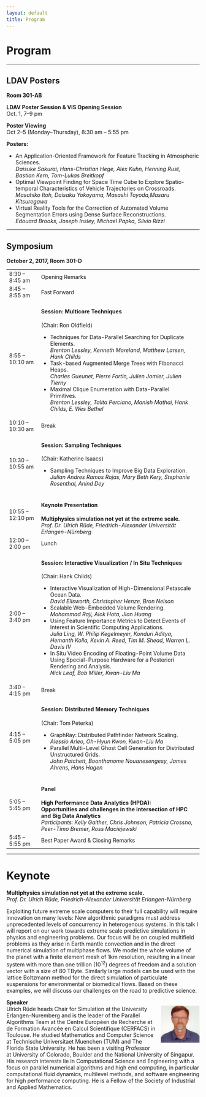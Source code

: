 ```yaml
---
layout: default
title: Program
---
```


<h1>Program</h1>

<hr />
<h2>LDAV Posters</h2>
<b>Room 301-AB</b>
<p>
<b>LDAV Poster Session &amp; VIS Opening Session</b><br />Oct. 1, 7–9 pm
</p>
<p><b>Poster Viewing</b><br />
Oct 2–5 (Monday–Thursday), 8:30 am – 5:55 pm<br />
</p>
<p>
</p>
<b>Posters:</b>
<ul>
    <li>
        An Application-Oriented Framework for Feature Tracking in Atmospheric Sciences.<br />
        <i>Daisuke Sakurai, Hans-Christian Hege, Alex Kuhn, Henning Rust, Bastian Kern, Tom-Lukas Breitkopf</i>
    </li>
    <li>
        Optimal Viewpoint Finding for Space Time Cube to Explore Spatio-temporal Characteristics of Vehicle Trajectories on Crossroads.<br />
        <i>Masahiko Itoh, Daisaku Yokoyama, Masashi Toyoda,Masaru Kitsuregawa</i>
    </li>
    <li>
        Virtual Reality Tools for the Correction of Automated Volume Segmentation Errors using Dense Surface Reconstructions.<br />
        <i>Edouard Brooks, Joseph Insley, Michael Papka, Silvio Rizzi</i>
    </li>
</ul>

<hr />
<h2>Symposium</h2>
<b>October 2, 2017, Room 301-D</b>

<table>
    <tr>
        <td>8:30 – 8:45 am</td>
        <td>Opening Remarks</td>
    </tr>
    <tr>
        <td>8:45 – 8:55 am</td>
        <td>Fast Forward</td>
    </tr>
    <tr>
        <td>8:55 – 10:10 am</td>
        <td><h4>Session: Multicore Techniques</h4>
            (Chair: Ron Oldfield)
            <ul>
                <li>
                    Techniques for Data-Parallel Searching for Duplicate Elements.
                    <br /> 
                    <i>Brenton Lessley, Kenneth Moreland, Matthew Larsen, Hank Childs</i>
                </li>
                <li>
                    Task-based Augmented Merge Trees with Fibonacci Heaps.<br />
                    <i>Charles Gueunet, Pierre Fortin, Julien Jomier, Julien Tierny</i>
                </li>
                <li>
                    Maximal Clique Enumeration with Data-Parallel Primitives.<br />
                    <i>Brenton Lessley, Talita Perciano, Manish Mathai, Hank Childs, E. Wes Bethel</i>
                </li>
            </ul>
        </td>
    </tr>
    <tr>
        <td>10:10 – 10:30 am</td><td>Break</td>
    </tr>
    <tr>
        <td>10:30 – 10:55 am</td><td>
        <h4>Session: Sampling Techniques</h4>
        (Chair: Katherine Isaacs)
        <ul>
            <li>
                Sampling Techniques to Improve Big Data Exploration.<br />
                <i>Julian Andres Ramos Rojas, Mary Beth Kery, Stephanie Rosenthal, Anind Dey</i>
            </li>
        </ul>
        </td>
    </tr>
    <tr>
        <td>10:55 – 12:10 pm</td>
        <td><h4>Keynote Presentation</h4>
            <b>Multiphysics simulation not yet at the extreme scale.</b>
            <br /><i>Prof. Dr. Ulrich Rüde, Friedrich-Alexander Universität Erlangen-Nürnberg</i>
        </td>
    </tr>
    <tr>
        <td>12:00 – 2:00 pm</td>
        <td>Lunch</td>
    </tr>
    <tr>
        <td>2:00 – 3:40 pm</td>
        <td><h4>Session: Interactive Visualization / In Situ Techniques</h4>
            (Chair: Hank Childs)
            <ul>
                <li>
                    Interactive Visualization of High-Dimensional Petascale Ocean Data.<br />
                    <i>David Ellsworth, Christopher Henze, Bron Nelson</i>
                </li>
                <li>
                    Scalable Web-Embedded Volume Rendering.<br />
                    <i>Mohammad Raji, Alok Hota, Jian Huang</i>
                </li>
                <li>
                    Using Feature Importance Metrics to Detect Events of Interest in Scientific Computing Applications.<br /> 
                    <i>Julia Ling, W. Philip Kegelmeyer, Konduri Aditya, Hemanth Kolla, Kevin A. Reed, Tim M. Shead, Warren L. Davis IV</i>
                </li>
                <li>
                    In Situ Video Encoding of Floating-Point Volume Data Using Special-Purpose Hardware for a Posteriori Rendering and Analysis.<br />
                    <i>Nick Leaf, Bob Miller, Kwan-Liu Ma</i>
                </li>
            </ul>
        </td>
    </tr>
    <tr>
        <td>3:40 – 4:15 pm</td>
        <td>Break</td>
    </tr>
    <tr>
        <td>4:15 – 5:05 pm</td>
        <td><h4>Session: Distributed Memory Techniques</h4>
        (Chair: Tom Peterka)
        <ul>
            <li>
            GraphRay: Distributed Pathfinder Network Scaling.<br />
            <i>Alessio Arleo, Oh-Hyun Kwon, Kwan-Liu Ma</i>
            </li>
            <li>
            Parallel Multi-Level Ghost Cell Generation for Distributed Unstructured Grids.<br />
            <i>John Patchett, Boonthanome Nouanesengesy, James Ahrens, Hans Hagen</i>
            </li>
        </ul>
        </td>
    </tr>
    <tr>
        <td>5:05 – 5:45 pm</td>
        <td><h4>Panel</h4>
        <b>High Performance Data Analytics (HPDA): <br />Opportunities and challenges in the intersection of HPC and Big Data Analytics</b>
        <br />
        <i>Participants: Kelly Gaither, Chris Johnson, Patricia Crossno, Peer-Timo Bremer, Ross Maciejewski</i>
        </td>
    </tr>
    <tr>
        <td>5:45 – 5:55 pm</td>
        <td>Best Paper Award &amp; Closing Remarks</td>
    </tr>
</table>

<hr />

<h1>Keynote</h1>

<b>Multiphysics simulation not yet at the extreme scale.</b><br />
<i>Prof. Dr. Ulrich Rüde, Friedrich-Alexander Universität Erlangen-Nürnberg</i>

Exploiting future extreme scale computers to their full capability will require innovation on many levels: New algorithmic paradigms must address unprecedented levels of concurrency in heterogenous systems. In this talk I will report on our work towards extreme scale predictive simulations in physics and engineering problems. Our focus will be on coupled multifield problems as they
arise in Earth mantle convection and in the direct numerical simulation of multiphase flows. We model the whole volume of the planet with a finite element mesh of 1km resolution, resulting in a linear system with more than one trillion (10<sup>12</sup>) degrees of freedom and a solution vector with a size of 80 TByte. Similarly large models can be used with the lattice Boltzmann method for the direct simulation of particulate suspensions for environmental or biomedical flows. Based on these examples, we will discuss our challenges on the road to
predictive science.

<p style="text-align: left;">
<b>Speaker</b><br />
<img style="padding: 0; margin: 0 0 1em 1em; float: right; width: 20%" src="assets/UR.jpg" />
Ulrich Rüde heads Chair for Simulation at the University Erlangen-Nuremberg and is the leader of the Parallel Algorithms Team at the Centre Européen de Recherche et de Formation Avancée en Calcul Scientifique (CERFACS) in Toulouse. He studied Mathematics and Computer Science at Technische Universitaet Muenchen (TUM) and The Florida State University. He has been a visiting Professor at University of Colorado, Boulder and the National University of Singapur. His research interests lie in Computational Science and Engineering with a focus on parallel numerical algorithms and high end computing, in particular computational fluid dynamics, multilevel methods, and software engineering for high performance computing. He is a Fellow of the Society of Industrial and Applied Mathematics.</p>
